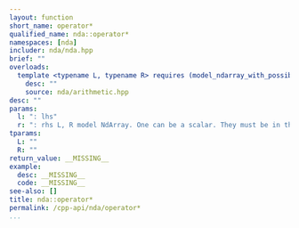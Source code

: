```yaml
---
layout: function
short_name: operator*
qualified_name: nda::operator*
namespaces: [nda]
includer: nda/nda.hpp
brief: ""
overloads:
  template <typename L, typename R> requires (model_ndarray_with_possibly_one_scalar<L, R>) auto operator*(L && l, R && r):
    desc: ""
    source: nda/arithmetic.hpp
desc: ""
params:
  l: ": lhs"
  r: ": rhs L, R model NdArray. One can be a scalar. They must be in the same algebra.     * if the algebra is 'A' : lazy expression for element-wise multiplication    * if the algebra is 'M' : compute the matrix product (with blas gemm), in a new matrix."
tparams:
  L: ""
  R: ""
return_value: __MISSING__
example:
  desc: __MISSING__
  code: __MISSING__
see-also: []
title: nda::operator*
permalink: /cpp-api/nda/operator*
...
```



